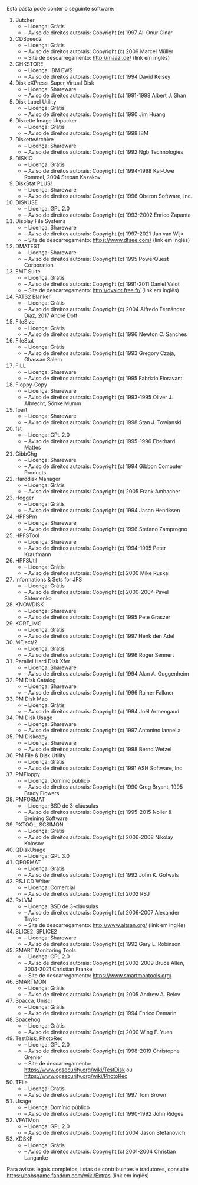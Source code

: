 ﻿Esta pasta pode conter o seguinte software:

1. Butcher
   - – Licença: Grátis
   - – Aviso de direitos autorais: Copyright (c) 1997 Ali Onur Cinar
2. CDSpeed2
   - – Licença: Grátis
   - – Aviso de direitos autorais: Copyright (c) 2009 Marcel Müller
   - – Site de descarregamento: http://maazl.de/ (link em inglês)
3. CHKSTORE
   - – Licença: IBM EWS
   - – Aviso de direitos autorais: Copyright (c) 1994 David Kelsey
4. Disk eXPress, Super Virtual Disk
   - – Licença: Shareware
   - – Aviso de direitos autorais: Copyright (c) 1991-1998 Albert J. Shan
5. Disk Label Utility
   - – Licença: Grátis
   - – Aviso de direitos autorais: Copyright (c) 1990 Jim Huang
6. Diskette Image Unpacker
   - – Licença: Grátis
   - – Aviso de direitos autorais: Copyright (c) 1998 IBM
7. DisketteArchive
   - – Licença: Shareware
   - – Aviso de direitos autorais: Copyright (c) 1992 Ngb Technologies
8. DISKIO
   - – Licença: Grátis
   - – Aviso de direitos autorais: Copyright (c) 1994-1998 Kai-Uwe Rommel, 2004 Stepan Kazakov
9. DiskStat PLUS!
   - – Licença: Shareware
   - – Aviso de direitos autorais: Copyright (c) 1996 Oberon Software, Inc.
10. DISKUSE
    - – Licença: GPL 2.0
    - – Aviso de direitos autorais: Copyright (c) 1993-2002 Enrico Zapanta
11. Display File Systems
    - – Licença: Shareware
    - – Aviso de direitos autorais: Copyright (c) 1997-2021 Jan van Wijk
    - – Site de descarregamento: https://www.dfsee.com/ (link em inglês)
12. DMATEST
    - – Licença: Shareware
    - – Aviso de direitos autorais: Copyright (c) 1995 PowerQuest Corporation
13. EMT Suite
    - – Licença: Grátis
    - – Aviso de direitos autorais: Copyright (c) 1991-2011 Daniel Valot
    - – Site de descarregamento: http://dvalot.free.fr/ (link em inglês)
14. FAT32 Blanker
    - – Licença: Grátis
    - – Aviso de direitos autorais: Copyright (c) 2004 Alfredo Fernández Díaz, 2017 André Doff
15. FileSize
    - – Licença: Grátis
    - – Aviso de direitos autorais: Copyright (c) 1996 Newton C. Sanches
16. FileStat
    - – Licença: Grátis
    - – Aviso de direitos autorais: Copyright (c) 1993 Gregory Czaja, Ghassan Salem
17. FILL
    - – Licença: Shareware
    - – Aviso de direitos autorais: Copyright (c) 1995 Fabrizio Fioravanti
18. Floppy-Copy
    - – Licença: Shareware
    - – Aviso de direitos autorais: Copyright (c) 1993-1995 Oliver J. Albrecht, Sönke Mumm
19. fpart
    - – Licença: Shareware
    - – Aviso de direitos autorais: Copyright (c) 1998 Stan J. Towianski
20. fst
    - – Licença: GPL 2.0
    - – Aviso de direitos autorais: Copyright (c) 1995-1996 Eberhard Mattes
21. GibbChg
    - – Licença: Shareware
    - – Aviso de direitos autorais: Copyright (c) 1994 Gibbon Computer Products
22. Harddisk Manager
    - – Licença: Grátis
    - – Aviso de direitos autorais: Copyright (c) 2005 Frank Ambacher
23. Hogger
    - – Licença: Grátis
    - – Aviso de direitos autorais: Copyright (c) 1994 Jason Henriksen
24. HPFSPm
    - – Licença: Shareware
    - – Aviso de direitos autorais: Copyright (c) 1996 Stefano Zamprogno
25. HPFSTool
    - – Licença: Shareware
    - – Aviso de direitos autorais: Copyright (c) 1994-1995 Peter Kraufmann
26. HPFSUtil
    - – Licença: Grátis
    - – Aviso de direitos autorais: Copyright (c) 2000 Mike Ruskai
27. Informations & Sets for JFS
    - – Licença: Grátis
    - – Aviso de direitos autorais: Copyright (c) 2000-2004 Pavel Shtemenko
28. KNOWDISK
    - – Licença: Shareware
    - – Aviso de direitos autorais: Copyright (c) 1995 Pete Graszer
29. KORT_IMG
    - – Licença: Grátis
    - – Aviso de direitos autorais: Copyright (c) 1997 Henk den Adel
30. MEject/2
    - – Licença: Grátis
    - – Aviso de direitos autorais: Copyright (c) 1996 Roger Sennert
31. Parallel Hard Disk Xfer
    - – Licença: Shareware
    - – Aviso de direitos autorais: Copyright (c) 1994 Alan A. Guggenheim
32. PM Disk Catalog
    - – Licença: Shareware
    - – Aviso de direitos autorais: Copyright (c) 1996 Rainer Falkner
33. PM Disk Map
    - – Licença: Grátis
    - – Aviso de direitos autorais: Copyright (c) 1994 Joël Armengaud
34. PM Disk Usage
    - – Licença: Shareware
    - – Aviso de direitos autorais: Copyright (c) 1997 Antonino Iannella
35. PM Diskcopy
    - – Licença: Shareware
    - – Aviso de direitos autorais: Copyright (c) 1998 Bernd Wetzel
36. PM File & Disk Utility
    - – Licença: Grátis
    - – Aviso de direitos autorais: Copyright (c) 1991 ASH Software, Inc.
37. PMFloppy
    - – Licença: Domínio público
    - – Aviso de direitos autorais: Copyright (c) 1990 Greg Bryant, 1995 Brady Flowers
38. PMFORMAT
    - – Licença: BSD de 3-cláusulas
    - – Aviso de direitos autorais: Copyright (c) 1995-2015 Noller & Breining Software
39. PXTOOL, SCSIMON
    - – Licença: Grátis
    - – Aviso de direitos autorais: Copyright (c) 2006-2008 Nikolay Kolosov
40. QDiskUsage
    - – Licença: GPL 3.0
41. QFORMAT
    - – Licença: Grátis
    - – Aviso de direitos autorais: Copyright (c) 1992 John K. Gotwals
42. RSJ CD Writer
    - – Licença: Comercial
    - – Aviso de direitos autorais: Copyright (c) 2002 RSJ
43. RxLVM
    - – Licença: BSD de 3-cláusulas
    - – Aviso de direitos autorais: Copyright (c) 2006-2007 Alexander Taylor
    - – Site de descarregamento: http://www.altsan.org/ (link em inglês)
44. SLICE2, SPLICE2
    - – Licença: Shareware
    - – Aviso de direitos autorais: Copyright (c) 1992 Gary L. Robinson
45. SMART Monitoring Tools
    - – Licença: GPL 2.0
    - – Aviso de direitos autorais: Copyright (c) 2002-2009 Bruce Allen, 2004-2021 Christian Franke
    - – Site de descarregamento: https://www.smartmontools.org/
46. SMARTMON
    - – Licença: Grátis
    - – Aviso de direitos autorais: Copyright (c) 2005 Andrew A. Belov
47. Spacca, Unisci
    - – Licença: Grátis
    - – Aviso de direitos autorais: Copyright (c) 1994 Enrico Demarin
48. Spacehog
    - – Licença: Grátis
    - – Aviso de direitos autorais: Copyright (c) 2000 Wing F. Yuen
49. TestDisk, PhotoRec
    - – Licença: GPL 2.0
    - – Aviso de direitos autorais: Copyright (c) 1998-2019 Christophe Grenier
    - – Site de descarregamento: https://www.cgsecurity.org/wiki/TestDisk ou https://www.cgsecurity.org/wiki/PhotoRec
50. TFile
    - – Licença: Grátis
    - – Aviso de direitos autorais: Copyright (c) 1997 Tom Brown
51. Usage
    - – Licença: Domínio público
    - – Aviso de direitos autorais: Copyright (c) 1990-1992 John Ridges
52. VFATMon
    - – Licença: GPL 2.0
    - – Aviso de direitos autorais: Copyright (c) 2004 Jason Stefanovich
53. XDSKF
    - – Licença: Grátis
    - – Aviso de direitos autorais: Copyright (c) 2001-2004 Christian Langanke

Para avisos legais completos, listas de contribuintes e tradutores, consulte https://bobsgame.fandom.com/wiki/Extras (link em inglês)
